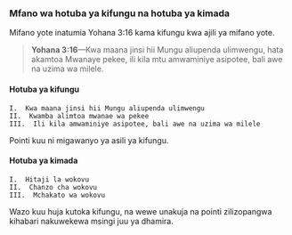 ﻿### Mfano wa hotuba ya kifungu na hotuba ya kimada 

Mifano yote inatumia Yohana 3:16 kama kifungu kwa ajili ya mifano yote.

> **Yohana 3:16**—Kwa maana jinsi hii Mungu aliupenda ulimwengu, hata akamtoa Mwanaye pekee, ili kila mtu amwaminiye asipotee, bali awe na uzima wa milele.

#### Hotuba ya kifungu

```
I.  Kwa maana jinsi hii Mungu aliupenda ulimwengu
II.  Kwamba alimtoa mwanae wa pekee
III.  Ili kila amwaminiye asipotee, bali awe na uzima wa milele
```

Pointi kuu ni migawanyo ya asili ya kifungu.

#### Hotuba ya kimada

```
I.  Hitaji la wokovu
II.  Chanzo cha wokovu
III.  Mchakato wa wokovu
```

Wazo kuu huja kutoka kifungu, na wewe unakuja na pointi zilizopangwa kihabari nakuwekewa msingi juu ya dhamira.

